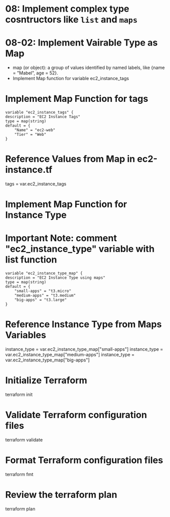 # 08: Implement complex type cosntructors like `list` and `maps`
# 08-02: Implement Vairable Type as Map
- map (or object): a group of values identified by named labels, like {name = "Mabel", age = 52}.
- Implement Map function for variable ec2_instance_tags

# Implement Map Function for tags
    variable "ec2_instance_tags" {
    description = "EC2 Instance Tags"
    type = map(string)
    default = {
        "Name" = "ec2-web"
        "Tier" = "Web"
    }

# Reference Values from Map in ec2-instance.tf
tags = var.ec2_instance_tags  

# Implement Map Function for Instance Type
# Important Note: comment "ec2_instance_type" variable with list function
    variable "ec2_instance_type_map" {
    description = "EC2 Instance Type using maps"
    type = map(string)
    default = {
        "small-apps" = "t3.micro"
        "medium-apps" = "t3.medium" 
        "big-apps" = "t3.large"
    }

# Reference Instance Type from Maps Variables
instance_type = var.ec2_instance_type_map["small-apps"]
instance_type = var.ec2_instance_type_map["medium-apps"]
instance_type = var.ec2_instance_type_map["big-apps"]

# Initialize Terraform
terraform init

# Validate Terraform configuration files
terraform validate

# Format Terraform configuration files
terraform fmt

# Review the terraform plan
terraform plan 
